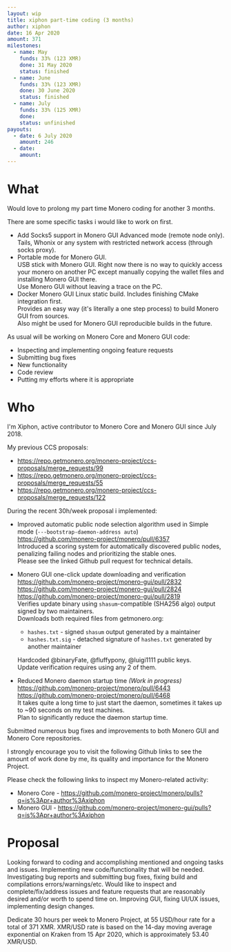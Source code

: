 ```yaml
---
layout: wip
title: xiphon part-time coding (3 months)
author: xiphon
date: 16 Apr 2020
amount: 371
milestones:
  - name: May
    funds: 33% (123 XMR)
    done: 31 May 2020
    status: finished
  - name: June
    funds: 33% (123 XMR)
    done: 30 June 2020
    status: finished
  - name: July
    funds: 33% (125 XMR)
    done:
    status: unfinished
payouts:
  - date: 6 July 2020
    amount: 246
  - date:
    amount:
---
```


# What

Would love to prolong my part time Monero coding for another 3 months.  

There are some specific tasks i would like to work on first.

* Add Socks5 support in Monero GUI Advanced mode (remote node only).  
  Tails, Whonix or any system with restricted network access (through socks proxy).  
* Portable mode for Monero GUI.  
  USB stick with Monero GUI. Right now there is no way to quickly access your monero on another PC except manually copying the wallet files and installing Monero GUI there.  
  Use Monero GUI without leaving a trace on the PC.  
* Docker Monero GUI Linux static build. Includes finishing CMake integration first.  
  Provides an easy way (it's literally a one step process) to build Monero GUI from sources.  
  Also might be used for Monero GUI reproducible builds in the future.

As usual will be working on Monero Core and Monero GUI code:
* Inspecting and implementing ongoing feature requests
* Submitting bug fixes
* New functionality
* Code review
* Putting my efforts where it is appropriate

# Who

I'm Xiphon, active contributor to Monero Core and Monero GUI since July 2018.  

My previous CCS proposals: 
* https://repo.getmonero.org/monero-project/ccs-proposals/merge_requests/99
* https://repo.getmonero.org/monero-project/ccs-proposals/merge_requests/55
* https://repo.getmonero.org/monero-project/ccs-proposals/merge_requests/122

During the recent 30h/week proposal i implemented:
* Improved automatic public node selection algorithm used in Simple mode (`---bootstrap-daemon-address auto`)  
  https://github.com/monero-project/monero/pull/6357  
  Introduced a scoring system for automatically discovered public nodes, penalizing failing nodes and prioritizing the stable ones.  
  Please see the linked Github pull request for technical details.  
* Monero GUI one-click update downloading and verification  
  https://github.com/monero-project/monero-gui/pull/2832  
  https://github.com/monero-project/monero-gui/pull/2824  
  https://github.com/monero-project/monero-gui/pull/2819  
  Verifies update binary using `shasum`-compatible (SHA256 algo) output signed by two maintainers.  
  Downloads both required files from getmonero.org:  
  * `hashes.txt` - signed `shasum` output generated by a maintainer
  * `hashes.txt.sig` - detached signature of `hashes.txt` generated by another maintainer

  Hardcoded @binaryFate, @fluffypony, @luigi1111 public keys.  
  Update verification requires using any 2 of them.
* Reduced Monero daemon startup time *(Work in progress)*  
  https://github.com/monero-project/monero/pull/6443  
  https://github.com/monero-project/monero/pull/6468  
  It takes quite a long time to just start the daemon, sometimes it takes up to ~90 seconds on my test machines.  
  Plan to significantly reduce the daemon startup time.

Submitted numerous bug fixes and improvements to both Monero GUI and Monero Core repositories.

I strongly encourage you to visit the following Github links to see the amount of work done by me, its quality and importance for the Monero Project.

Please check the following links to inspect my Monero-related activity:  
- Monero Core - https://github.com/monero-project/monero/pulls?q=is%3Apr+author%3Axiphon
- Monero GUI - https://github.com/monero-project/monero-gui/pulls?q=is%3Apr+author%3Axiphon

# Proposal

Looking forward to coding and accomplishing mentioned and ongoing tasks and issues. Implementing new code/functionality that will be needed. Investigating bug reports and submitting bug fixes, fixing build and compilations errors/warnings/etc. Would like to inspect and complete/fix/address issues and feature requests that are reasonably desired and/or worth to spend time on. Improving GUI, fixing UI/UX issues, implementing design changes.

Dedicate 30 hours per week to Monero Project, at 55 USD/hour rate for a total of 371 XMR. XMR/USD rate is based on the 14-day moving average exponential on Kraken from 15 Apr 2020, which is approximately 53.40 XMR/USD.
